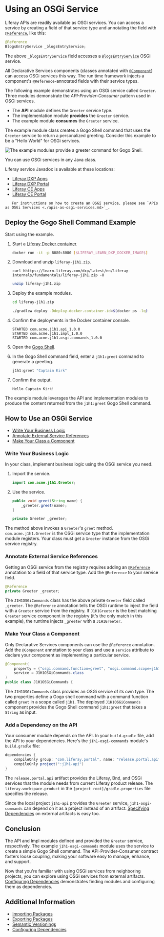 # Using an OSGi Service

Liferay APIs are readily available as OSGi services. You can access a service by creating a field of that service type and annotating the field with [`@Reference`](https://docs.osgi.org/javadoc/osgi.cmpn/7.0.0/org/osgi/service/component/annotations/Reference.html), like this:

```java
@Reference
BlogsEntryService _blogsEntryService;
```

The above `_blogsEntryService` field accesses a [`BlogsEntryService`](https://docs.liferay.com/ce/apps/blogs/latest/javadocs/com/liferay/blogs/service/BlogsEntryService.html) OSGi service.

All Declarative Services components (classes annotated with [`@Component`](https://docs.osgi.org/javadoc/osgi.cmpn/7.0.0/org/osgi/service/component/annotations/Component.html)) can access OSGi services this way. The run time framework injects a component's `@Reference`-annotated fields with their service types. 

The following example demonstrates using an OSGi service called `Greeter`. Three modules demonstrate the *API-Provider-Consumer* pattern used in OSGi services.

* The **API** module defines the `Greeter` service type.
* The implementation module **provides** the `Greeter` service.
* The example module **consumes** the `Greeter` service.

The example module class creates a Gogo Shell command that uses the `Greeter` service to return a personalized greeting. Consider this example to be a "Hello World" for OSGi services.

![The example modules provide a greeter command for Gogo Shell.](./using-an-osgi-service/images/01.png)

You can use OSGi services in any Java class.

Liferay service Javadoc is available at these locations:

* [Liferay DXP Apps](https://docs.liferay.com/dxp/apps/)
* [Liferay DXP Portal](https://docs.liferay.com/dxp/portal/7.3-latest/javadocs/)
* [Liferay CE Apps](https://docs.liferay.com/ce/apps/)
* [Liferay CE Portal](https://docs.liferay.com/ce/portal/7.3-latest/javadocs/)

```note::
   For instructions on how to create an OSGi service, please see `APIs as OSGi Services <./apis-as-osgi-services.md>`_.
```

## Deploy the Gogo Shell Command Example

Start using the example.

1. Start a [Liferay Docker container](../../installation-and-upgrades/installing-liferay/using-liferay-docker-images/docker-container-basics.md).

    ```bash
    docker run -it -p 8080:8080 [$LIFERAY_LEARN_DXP_DOCKER_IMAGE$]
    ```

1. Download and unzip `liferay-j1h1.zip`.

    ```curl
    curl hhttps://learn.liferay.com/dxp/latest/en/liferay-internals/fundamentals/liferay-j1h1.zip -O
    ```

    ```bash
    unzip liferay-j1h1.zip
    ```

1. Deploy the example modules.

    ```bash
    cd liferay-j1h1.zip
    ```

    ```bash
    ./gradlew deploy -Ddeploy.docker.container.id=$(docker ps -lq)
    ```

1. Confirm the deployments in the Docker container console.

    ```
    STARTED com.acme.j1h1.api_1.0.0
    STARTED com.acme.j1h1.impl_1.0.0
    STARTED com.acme.j1h1.osgi.commands_1.0.0
    ```

1. Open the [Gogo Shell](./using-the-gogo-shell/using-the-gogo-shell.md).

1. In the Gogo Shell command field, enter a `j1h1:greet` command to generate a greeting.

    ```groovy
    j1h1:greet "Captain Kirk"
    ```

1. Confirm the output.

    ```
    Hello Captain Kirk!
    ```

The example module leverages the API and implementation modules to produce the content returned from the `j1h1:greet` Gogo Shell command.

## How to Use an OSGi Service

* [Write Your Business Logic](#write-your-business-logic)
* [Annotate External Service References](#annotate-external-service-references)
* [Make Your Class a Component](#make-your-class-a-component)

### Write Your Business Logic

In your class, implement business logic using the OSGi service you need. 

1. Import the service.

	```java
	import com.acme.j1h1.Greeter;
	```

1. Use the service.

	```java
	public void greet(String name) {
	    _greeter.greet(name);
	}

	private Greeter _greeter;
	```

The method above invokes a `Greeter`'s `greet` method. `com.acme.j1h1.Greeter` is the OSGi service type that the implementation module registers. Your class must get a `Greeter` instance from the OSGi service registry.

### Annotate External Service References

Getting an OSGi service from the registry requires adding an [`@Reference`](https://docs.osgi.org/javadoc/osgi.cmpn/7.0.0/org/osgi/service/component/annotations/Reference.html) annotation to a field of that service type. Add the `@Reference` to your service field.

```java
@Reference
private Greeter _greeter;
```

The `J1H1OSGiCommands` class has the above private `Greeter` field called `_greeter`. The `@Reference` annotation tells the OSGi runtime to inject the field with a `Greeter` service from the registry. If `J1H1Greeter` is the best matching `Greeter` service component in the registry (it's the only match in this example), the runtime injects `_greeter` with a `J1H1Greeter`.

### Make Your Class a Component

Only Declarative Services components can use the `@Reference` annotation. Add the `@Component` annotation to your class and use a `service` attribute to declare your component as implementing a particular service.

```java
@Component(
	property = {"osgi.command.function=greet", "osgi.command.scope=j1h1"},
	service = J1H1OSGiCommands.class
)
public class J1H1OSGiCommands {
```

The `J1H1OSGiCommands` class provides an OSGi service of its own type. The two properties define a Gogo shell command with a command function called `greet` in a scope called `j1h1`. The deployed `J1H1OSGiCommands` component provides the Gogo Shell command `j1h1:greet` that takes a `String` as input.

### Add a Dependency on the API

Your consumer module depends on the API. In your `build.gradle` file, add the API to your dependencies. Here's the `j1h1-osgi-commands` module's `build.gradle` file:

```groovy
dependencies {
	compileOnly group: "com.liferay.portal", name: "release.portal.api"
	compileOnly project(":j1h1-api")
}
```

The `release.portal.api` artifact provides the Liferay, Bnd, and OSGi services that the module needs from current Liferay product release. The `liferay.workspace.product` in the `[project root]/gradle.properties` file specifies the release.

Since the local project `j1h1-api` provides the `Greeter` service, `j1h1-osgi-commands` can depend on it as a project instead of an artifact. [Specifying Dependencies](./configuring-dependencies/specifying-dependencies.md) on external artifacts is easy too.

## Conclusion

The API and Impl modules defined and provided the `Greeter` service, respectively. The example `j1h1-osgi-commands` module uses the service to create a simple Gogo Shell command. The API-Provider-Consumer contract fosters loose coupling, making your software easy to manage, enhance, and support.

Now that you're familiar with using OSGi services from neighboring projects, you can explore using OSGi services from external artifacts. [Configuring Dependencies](./configuring-dependencies/configuring-dependencies.md) demonstrates finding modules and configuring them as dependencies.

## Additional Information

* [Importing Packages](./importing-packages.md)
* [Exporting Packages](./exporting-packages.md)
* [Semantic Versionings](./semantic-versioning.md)
* [Configuring Dependencies](./configuring-dependencies/configuring-dependencies.md)
